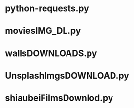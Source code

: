 # python-requests.py
# moviesIMG_DL.py
# wallsDOWNLOADS.py
# UnsplashImgsDOWNLOAD.py
# shiaubeiFilmsDownlod.py
